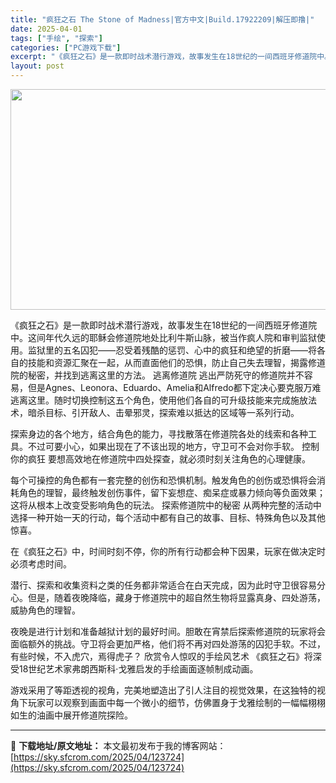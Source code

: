 ```yaml
---
title: "疯狂之石 The Stone of Madness|官方中文|Build.17922209|解压即撸|"
date: 2025-04-01
tags: ["手绘", "探索"]
categories: ["PC游戏下载"]
excerpt: "《疯狂之石》是一款即时战术潜行游戏，故事发生在18世纪的一间西班牙修道院中。这间年代久远的耶稣会修道院地处比利牛斯山脉，被当作疯人院和审判监狱使用。监狱里的五名囚犯——忍受着残酷的惩罚、心中的疯狂和绝望的折磨——将各自的技能和资源汇聚在一起，从而直面他们的恐惧，防止自己失去理智，揭露修道院的秘密，并&hellip;"
layout: post
---
```


<img class="aligncenter size-full wp-image-123721" src="https://sky.sfcrom.com/wp-content/uploads/2025/04/2025040105250438.webp" alt="" width="616" height="353" />

《疯狂之石》是一款即时战术潜行游戏，故事发生在18世纪的一间西班牙修道院中。这间年代久远的耶稣会修道院地处比利牛斯山脉，被当作疯人院和审判监狱使用。监狱里的五名囚犯——忍受着残酷的惩罚、心中的疯狂和绝望的折磨——将各自的技能和资源汇聚在一起，从而直面他们的恐惧，防止自己失去理智，揭露修道院的秘密，并找到逃离这里的方法。
逃离修道院
逃出严防死守的修道院并不容易，但是Agnes、Leonora、Eduardo、Amelia和Alfredo都下定决心要克服万难逃离这里。随时切换控制这五个角色，使用他们各自的可升级技能来完成施放法术，暗杀目标、引开敌人、击晕邪灵，探索难以抵达的区域等一系列行动。

探索身边的各个地方，结合角色的能力，寻找散落在修道院各处的线索和各种工具。不过可要小心，如果出现在了不该出现的地方，守卫可不会对你手软。
控制你的疯狂
要想高效地在修道院中四处探查，就必须时刻关注角色的心理健康。

每个可操控的角色都有一套完整的创伤和恐惧机制。触发角色的创伤或恐惧将会消耗角色的理智，最终触发创伤事件，留下妄想症、痴呆症或暴力倾向等负面效果；这将从根本上改变受影响角色的玩法。
探索修道院中的秘密
从两种完整的活动中选择一种开始一天的行动，每个活动中都有自己的故事、目标、特殊角色以及其他惊喜。

在《疯狂之石》中，时间时刻不停，你的所有行动都会种下因果，玩家在做决定时必须考虑时间。

潜行、探索和收集资料之类的任务都非常适合在白天完成，因为此时守卫很容易分心。但是，随着夜晚降临，藏身于修道院中的超自然生物将显露真身、四处游荡，威胁角色的理智。

夜晚是进行计划和准备越狱计划的最好时间。胆敢在宵禁后探索修道院的玩家将会面临额外的挑战。守卫将会更加严格，他们将不再对四处游荡的囚犯手软。不过，有些时候，不入虎穴，焉得虎子？
欣赏令人惊叹的手绘风艺术
《疯狂之石》将深受18世纪艺术家弗朗西斯科·戈雅启发的手绘画面逐帧制成动画。

游戏采用了等距透视的视角，完美地塑造出了引人注目的视觉效果，在这独特的视角下玩家可以观察到画面中每一个微小的细节，仿佛置身于戈雅绘制的一幅幅栩栩如生的油画中展开修道院探险。

---
📖 **下载地址/原文地址：** 本文最初发布于我的博客网站：[https://sky.sfcrom.com/2025/04/123724](https://sky.sfcrom.com/2025/04/123724)
